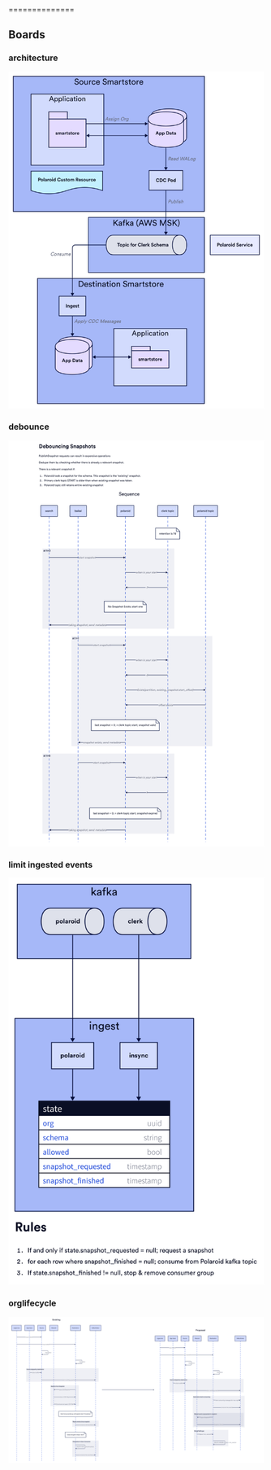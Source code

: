 
==============

Boards
--------------

### architecture
<img src="./architecture/architecture.png" />

### debounce
<img src="./debounce.png" />

### limit ingested events
<img src="./limit ingested events.png" />

### orglifecycle
<img src="./orglifecycle.png" />

